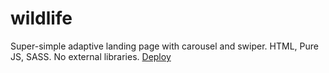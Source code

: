 # wildlife

Super-simple adaptive landing page with carousel and swiper. HTML, Pure JS, SASS. No external libraries. [Deploy](https://mad-pillow.github.io/wildlife/)
